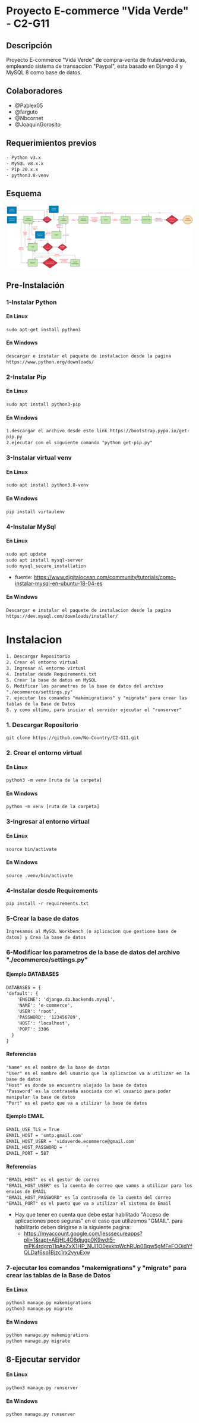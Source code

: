 # Proyecto E-commerce "Vida Verde" - C2-G11

## Descripción
Proyecto E-commerce "Vida Verde" de compra-venta de frutas/verduras, empleando sistema de transaccion "Paypal", esta basado en Django 4 y MySQL 8 como base de datos.

## Colaboradores
- @Pablex05
- @farguto
- @Nbcornet
- @JoaquinGorosito
## Requerimientos previos
	- Python v3.x
	- MySQL v8.x.x
	- Pip 20.x.x
	- python3.8-venv
## Esquema
![diagrama](docs/e-commerce.png)
## Pre-Instalación
### 1-Instalar Python
#### En Linux
    sudo apt-get install python3
#### En Windows
    descargar e instalar el paquete de instalacion desde la pagina https://www.python.org/downloads/
### 2-Instalar Pip
#### En Linux
    sudo apt install python3-pip
#### En Windows 
    1.descargar el archivo desde este link https://bootstrap.pypa.io/get-pip.py
    2.ejecutar con el siguiente comando "python get-pip.py"
### 3-Instalar virtual venv
#### En Linux
    sudo apt install python3.8-venv
#### En Windows
    pip install virtaulenv
### 4-Instalar MySql
#### En Linux
    sudo apt update
    sudo apt install mysql-server
    sudo mysql_secure_installation
  - fuente: https://www.digitalocean.com/community/tutorials/como-instalar-mysql-en-ubuntu-18-04-es
#### En Windows
    Descargar e instalar el paquete de instalacion desde la pagina https://dev.mysql.com/downloads/installer/

# Instalacion
	1. Descargar Repositorio
	2. Crear el entorno virtual
	3. Ingresar al entorno virtual
	4. Instalar desde Requirements.txt
	5. Crear la base de datos en MySQL 
	6. Modificar los parametros de la base de datos del archivo "./ecommerce/settings.py"
	7. ejecutar los comandos "makemigrations" y "migrate" para crear las tablas de la Base de Datos
	8. y como ultimo, para iniciar el servidor ejecutar el "runserver"

### 1. Descargar Repositorio
    git clone https://github.com/No-Country/C2-G11.git
### 2. Crear el entorno virtual
#### En Linux
    python3 -m venv [ruta de la carpeta]
#### En Windows
    python -m venv [ruta de la carpeta]
### 3-Ingresar al entorno virtual
#### En Linux
    source bin/activate
#### En Windows 
    source .venv/bin/activate
### 4-Instalar desde Requirements
    pip install -r requirements.txt
### 5-Crear la base de datos
    Ingresamos al MySQL Workbench (o aplicacion que gestione base de datos) y Crea la base de datos
### 6-Modificar los parametros de la base de datos del archivo "./ecommerce/settings.py"
#### Ejemplo DATABASES
    DATABASES = {
    'default': {
        'ENGINE': 'django.db.backends.mysql',
        'NAME': 'e-commerce',
        'USER': 'root',
        'PASSWORD': '123456789',
        'HOST': 'localhost',
        'PORT': 3306
      }
    }
#### Referencias
    "Name" es el nombre de la base de datos
    "User" es el nombre del usuario que la aplicacion va a utilizar en la base de datos
    "Host" es donde se encuentra alojado la base de datos
    "Password" es la contraseña asociada con el usuario para poder manipular la base de datos
    "Port" es el pueto que va a utilizar la base de datos
    
#### Ejemplo EMAIL
    EMAIL_USE_TLS = True
    EMAIL_HOST = 'smtp.gmail.com'
    EMAIL_HOST_USER = 'vidaverde.ecommerce@gmail.com'
    EMAIL_HOST_PASSWORD = '       '
    EMAIL_PORT = 587
#### Referencias
    "EMAIL_HOST" es el gestor de correo
    "EMAIL_HOST_USER" es la cuenta de correo que vamos a utilizar para los envios de EMAIL
    "EMAIL_HOST_PASSWORD" es la contraseña de la cuenta del correo
    "EMAIL_PORT" es el pueto que va a utilizar el sistema de Email
    
- Hay que tener en cuenta que debe estar habilitado "Acceso de aplicaciones poco seguras" en el caso que utilizemos "GMAIL". para habilitarlo deben dirigirse a la siguiente pagina:
    - https://myaccount.google.com/lesssecureapps?pli=1&rapt=AEjHL4O6djugp0K9wdt5-mPK4rdgrp11pAaZxX1HP_NUI1O0exktpWchRUp0Bgw5gMFeFOOidYfQLDaf6sp1Bjzc1rx2vyuExw

### 7-ejecutar los comandos "makemigrations" y "migrate" para crear las tablas de la Base de Datos
#### En Linux
    python3 manage.py makemigrations
    python3 manage.py migrate
#### En Windows
    python manage.py makemigrations
    python manage.py migrate
## 8-Ejecutar servidor
#### En Linux
    python3 manage.py runserver
#### En Windows
    python manage.py runserver
